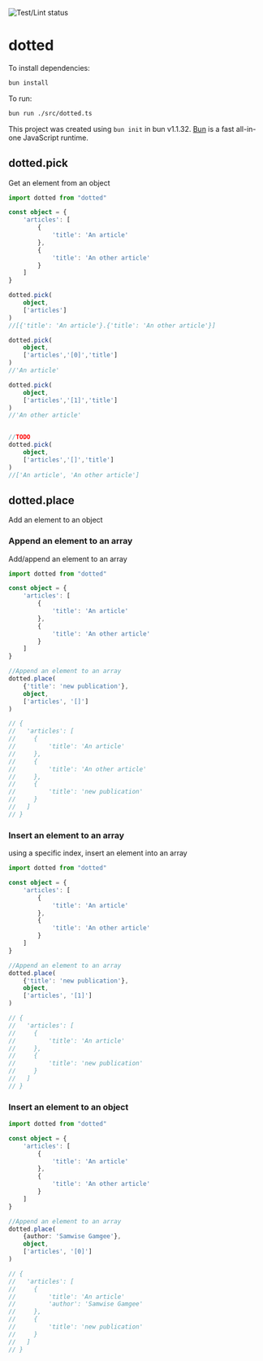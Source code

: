 ![Test/Lint status](https://github.com/awildeep/dotted/actions/workflows/unit-test/badge.svg?event=push)

# dotted

To install dependencies:

```bash
bun install
```

To run:

```bash
bun run ./src/dotted.ts
```

This project was created using `bun init` in bun v1.1.32. [Bun](https://bun.sh) is a fast all-in-one JavaScript runtime.


## dotted.pick

Get an element from an object

```Typescript
import dotted from "dotted"

const object = {
    'articles': [
        {
            'title': 'An article'
        },
        {
            'title': 'An other article'
        }
    ]
}

dotted.pick(
    object,
    ['articles']
)
//[{'title': 'An article'}.{'title': 'An other article'}]

dotted.pick(
    object,
    ['articles','[0]','title']
)
//'An article'

dotted.pick(
    object,
    ['articles','[1]','title']
)
//'An other article'


//TODO
dotted.pick(
    object,
    ['articles','[]','title']
)
//['An article', 'An other article']

```


## dotted.place

Add an element to an object

### Append an element to an array

Add/append an element to an array

```Typescript
import dotted from "dotted"

const object = {
    'articles': [
        {
            'title': 'An article'
        },
        {
            'title': 'An other article'
        }
    ]
}

//Append an element to an array
dotted.place(
    {'title': 'new publication'},
    object,
    ['articles', '[]']
)

// {
//   'articles': [
//     {
//         'title': 'An article'
//     },
//     {
//         'title': 'An other article'
//     },
//     {
//         'title': 'new publication'
//     }
//   ]
// }

```


### Insert an element to an array

using a specific index, insert an element into an array

```Typescript
import dotted from "dotted"

const object = {
    'articles': [
        {
            'title': 'An article'
        },
        {
            'title': 'An other article'
        }
    ]
}

//Append an element to an array
dotted.place(
    {'title': 'new publication'},
    object,
    ['articles', '[1]']
)

// {
//   'articles': [
//     {
//         'title': 'An article'
//     },
//     {
//         'title': 'new publication'
//     }
//   ]
// }

```


### Insert an element to an object


```Typescript
import dotted from "dotted"

const object = {
    'articles': [
        {
            'title': 'An article'
        },
        {
            'title': 'An other article'
        }
    ]
}

//Append an element to an array
dotted.place(
    {author: 'Samwise Gamgee'},
    object,
    ['articles', '[0]']
)

// {
//   'articles': [
//     {
//         'title': 'An article'
//         'author': 'Samwise Gamgee'
//     },
//     {
//         'title': 'new publication'
//     }
//   ]
// }

```


